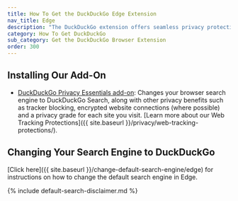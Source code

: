 ```yaml
---
title: How To Get the DuckDuckGo Edge Extension
nav_title: Edge
description: "The DuckDuckGo extension offers seamless privacy protection for your browser: tracker blocking, cookie protection, private search, email protection, and more."
category: How To Get DuckDuckGo
sub_category: Get the DuckDuckGo Browser Extension
order: 300
---
```


## Installing Our Add-On

-   [DuckDuckGo Privacy Essentials add-on](https://microsoftedge.microsoft.com/addons/detail/caoacbimdbbljakfhgikoodekdnlcgpk):
    Changes your browser search engine to DuckDuckGo Search, along with other privacy benefits such as tracker blocking, encrypted website connections (where possible) and a privacy grade for each site you visit. [Learn more about our Web Tracking Protections]({{ site.baseurl }}/privacy/web-tracking-protections/).

## Changing Your Search Engine to DuckDuckGo

[Click here]({{ site.baseurl }}/change-default-search-engine/edge) for instructions on how to change the default search engine in Edge.

{% include default-search-disclaimer.md %}
